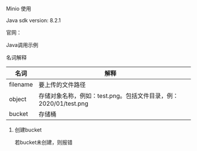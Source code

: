 Minio 使用

Java sdk version: 8.2.1

官网：

Java调用示例

名词解释

| 名词     | 解释                                                         |      |
| -------- | ------------------------------------------------------------ | ---- |
| filename | 要上传的文件路径                                             |      |
| object   | 存储对象名称，例如：test.png。包括文件目录，例：2020/01/test.png |      |
| bucket   | 存储桶                                                       |      |



1. 创建bucket

   若bucket未创建，则报错

